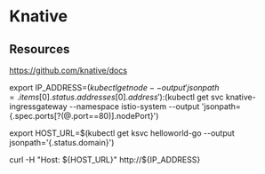 # Knative


## Resources

https://github.com/knative/docs



export IP_ADDRESS=$(kubectl get node  --output 'jsonpath={.items[0].status.addresses[0].address}'):$(kubectl get svc knative-ingressgateway --namespace istio-system   --output 'jsonpath={.spec.ports[?(@.port==80)].nodePort}')

export HOST_URL=$(kubectl get ksvc helloworld-go  --output jsonpath='{.status.domain}')

curl -H "Host: ${HOST_URL}" http://${IP_ADDRESS}
